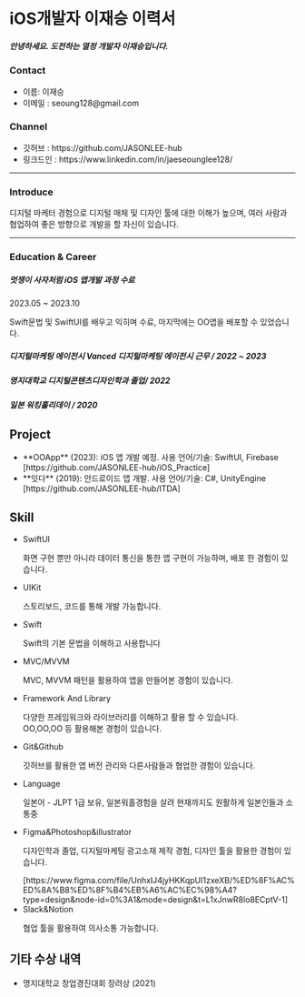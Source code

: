 <h1>iOS개발자 이재승 이력서</h1>

<h5>안녕하세요. 도전하는 열정 개발자 이재승입니다.</h5>

<h3>Contact</h3> 
<ul>
  <li>
    이름: 이재승
  </li>
  <li>
    이메일 : seoung128@gmail.com
  </li>
</ul>


<h3>Channel</h3> 
<ul>
  <li>깃허브 : https://github.com/JASONLEE-hub
  </li>
  <li>링크드인 : https://www.linkedin.com/in/jaeseounglee128/
  </li>
</ul>

---

<h3>Introduce</h3>
<p>
  디지털 마케터 경험으로 디지털 매체 및 디자인 툴에 대한 이해가 높으며, 여러 사람과 협업하여 좋은 방향으로 개발을 할 자신이 있습니다.
</p>

---

<h3>Education &  Career</h3> 

<h5>멋쟁이 사자처럼  iOS 앱개발 과정 수료</h5>
<p>2023.05 ~ 2023.10</p>
<p>Swift문법 및 SwiftUI를 배우고 익히며 수료, 마지막에는 OO앱을 배포할 수 있었습니다. </p>

<h5>디지털마케팅 에이전시 Vanced 디지털마케팅 에이전시 근무 / 2022 ~ 2023 </h5>
<h5>명지대학교 디지털콘텐츠디자인학과 졸업/ 2022 </h5>
<h5>일본 워킹홀리데이 / 2020 </h5>

<h2>Project</h2> 
<ul>
  <li>
  **OOApp** (2023): iOS 앱 개발 예정. 사용 언어/기술: SwiftUI, Firebase
  [https://github.com/JASONLEE-hub/iOS_Practice]
  </li>
  <li>
  **잇다** (2019): 안드로이드 앱 개발. 사용 언어/기술: C#, UnityEngine
  [https://github.com/JASONLEE-hub/ITDA]
  </li>
</ul>


<h2>Skill</h2> 
<ul>
  <li>SwiftUI</li>
  <p>화면 구현 뿐만 아니라 데이터 통신을 통한 앱 구현이 가능하며, 배포 한 경험이 있습니다. 
 </p> 
  <li>UIKit</li>
  <p>스토리보드, 코드를 통해 개발 가능합니다.</p>
  <li>Swift</li>
  <p>Swift의 기본 문법을 이해하고 사용합니다</p>
  <li>MVC/MVVM</li>
  <p>MVC, MVVM 패턴을 활용하여 앱을 만들어본 경험이 있습니다.</p>
  <li>Framework And Library</li>
  <p>다양한 프레임워크와 라이브러리를 이해하고 활용 할 수 있습니다.
  <br>OO,OO,OO 등 활용해본 경험이 있습니다.</p>
  <li>Git&Github</li>
  <p>깃허브를 활용한 앱 버전 관리와 다른사람들과 협업한 경험이 있습니다.</p>
  <li>Language</li>
  <p>일본어 - JLPT 1급 보유, 일본워홀경험을 살려 현재까지도 원활하게 일본인들과 소통중</p>
  <li>Figma&Photoshop&illustrator</li>
  <p>디자인학과 졸업, 디지털마케팅 광고소재 제작 경험, 디자인 툴을 활용한 경험이 있습니다.</p>
  [https://www.figma.com/file/UnhxIJ4jyHKKqpUI1zxeXB/%ED%8F%AC%ED%8A%B8%ED%8F%B4%EB%A6%AC%EC%98%A4?type=design&node-id=0%3A1&mode=design&t=L1xJnwR8lo8ECptV-1]
  <li>Slack&Notion</li>
  <p>협업 툴을 활용하여 의사소통 가능합니다.</p>
</ul>


<h2>기타 수상 내역</h2> 
<ul>
  <li>
    명지대학교 창업경진대회 장려상 (2021)
  </li>
</ul>
